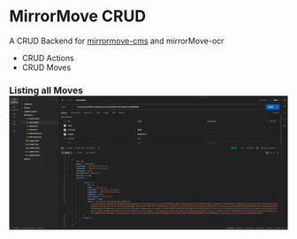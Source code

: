 # MirrorMove CRUD

A CRUD Backend for [mirrormove-cms](https://github.com/MuteBard/mirrormove-cms) and mirrorMove-ocr

* CRUD Actions
* CRUD Moves

### Listing all Moves![Listing all moves](pm-m-l.png)
